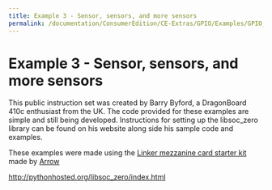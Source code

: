 ```yaml
---
title: Example 3 - Sensor, sensors, and more sensors
permalink: /documentation/ConsumerEdition/CE-Extras/GPIO/Examples/GPIO_Examples/Example_3.md/
---
```

# Example 3 - Sensor, sensors, and more sensors

This public instruction set was created by Barry Byford, a DragonBoard 410c enthusiast from the UK. The code provided for these examples are simple and still being developed. Instructions for setting up the libsoc_zero library can be found on his website along side his sample code and examples.

These examples were made using the [Linker mezzanine card starter kit](http://www.96boards.org/product/linker-mezzanine-starter-kit/) made by [Arrow](http://www.arrow.com)

http://pythonhosted.org/libsoc_zero/index.html
